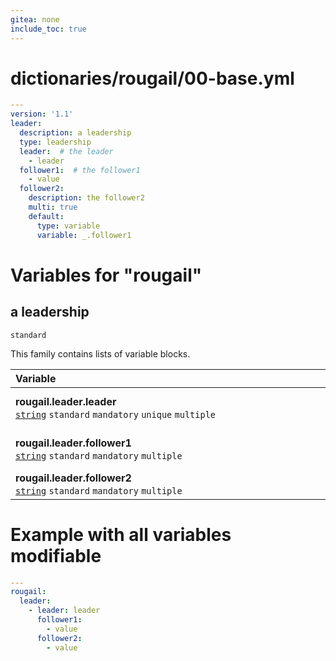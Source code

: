 ```yaml
---
gitea: none
include_toc: true
---
```

# dictionaries/rougail/00-base.yml

```yaml
---
version: '1.1'
leader:
  description: a leadership
  type: leadership
  leader:  # the leader
    - leader
  follower1:  # the follower1
    - value
  follower2:
    description: the follower2
    multi: true
    default:
      type: variable
      variable: _.follower1
```
# Variables for "rougail"

## a leadership

`standard`


This family contains lists of variable blocks.

| Variable&nbsp;&nbsp;&nbsp;&nbsp;&nbsp;&nbsp;&nbsp;&nbsp;&nbsp;&nbsp;&nbsp;&nbsp;&nbsp;&nbsp;&nbsp;&nbsp;&nbsp;&nbsp;&nbsp;&nbsp;&nbsp;&nbsp;&nbsp;&nbsp;&nbsp;&nbsp;&nbsp;&nbsp;&nbsp;&nbsp;&nbsp;&nbsp;&nbsp;&nbsp;&nbsp;&nbsp;&nbsp;&nbsp;&nbsp;&nbsp;&nbsp;&nbsp;&nbsp;&nbsp;&nbsp;&nbsp;&nbsp;&nbsp;&nbsp;&nbsp;&nbsp;&nbsp;&nbsp;&nbsp;&nbsp;&nbsp;&nbsp;&nbsp;&nbsp;&nbsp;&nbsp;&nbsp;&nbsp;&nbsp;&nbsp;&nbsp;&nbsp;&nbsp;&nbsp;&nbsp;&nbsp;&nbsp;&nbsp;&nbsp;&nbsp;&nbsp;&nbsp;&nbsp;&nbsp;&nbsp;&nbsp;&nbsp;&nbsp;&nbsp;&nbsp;&nbsp;&nbsp;&nbsp;&nbsp;&nbsp;&nbsp;&nbsp;&nbsp;&nbsp;&nbsp;&nbsp;&nbsp;&nbsp;&nbsp;&nbsp;&nbsp;&nbsp;&nbsp;&nbsp;&nbsp;&nbsp;&nbsp;&nbsp;&nbsp;   | Description&nbsp;&nbsp;&nbsp;&nbsp;&nbsp;&nbsp;&nbsp;&nbsp;&nbsp;&nbsp;&nbsp;&nbsp;&nbsp;&nbsp;&nbsp;&nbsp;&nbsp;&nbsp;&nbsp;&nbsp;&nbsp;&nbsp;&nbsp;&nbsp;&nbsp;&nbsp;&nbsp;&nbsp;&nbsp;&nbsp;&nbsp;&nbsp;&nbsp;&nbsp;&nbsp;&nbsp;&nbsp;&nbsp;&nbsp;&nbsp;&nbsp;&nbsp;&nbsp;&nbsp;&nbsp;&nbsp;&nbsp;&nbsp;&nbsp;&nbsp;&nbsp;&nbsp;&nbsp;&nbsp;&nbsp;&nbsp;&nbsp;&nbsp;&nbsp;&nbsp;&nbsp;&nbsp;&nbsp;&nbsp;&nbsp;&nbsp;&nbsp;&nbsp;&nbsp;&nbsp;&nbsp;&nbsp;&nbsp;&nbsp;&nbsp;&nbsp;&nbsp;&nbsp;&nbsp;&nbsp;&nbsp;&nbsp;&nbsp;&nbsp;&nbsp;&nbsp;&nbsp;&nbsp;&nbsp;&nbsp;&nbsp;&nbsp;&nbsp;&nbsp;&nbsp;&nbsp;&nbsp;&nbsp;&nbsp;&nbsp;&nbsp;&nbsp;&nbsp;&nbsp;&nbsp;&nbsp;   |
|------------------------------------------------------------------------------------------------------------------------------------------------------------------------------------------------------------------------------------------------------------------------------------------------------------------------------------------------------------------------------------------------------------------------------------------------------------------------------------------------------------------------------------------------------------------------------------------------------------------------------------------------------------------------------------------|---------------------------------------------------------------------------------------------------------------------------------------------------------------------------------------------------------------------------------------------------------------------------------------------------------------------------------------------------------------------------------------------------------------------------------------------------------------------------------------------------------------------------------------------------------------------------------------------------------------------------------------------------------------------------|
| **rougail.leader.leader**<br/>[`string`](https://rougail.readthedocs.io/en/latest/variable.html#variables-types) `standard` `mandatory` `unique` `multiple`                                                                                                                                                                                                                                                                                                                                                                                                                                                                                                                              | The leader.<br/>**Default**: <br/>- leader                                                                                                                                                                                                                                                                                                                                                                                                                                                                                                                                                                                                                                |
| **rougail.leader.follower1**<br/>[`string`](https://rougail.readthedocs.io/en/latest/variable.html#variables-types) `standard` `mandatory` `multiple`                                                                                                                                                                                                                                                                                                                                                                                                                                                                                                                                    | The follower1.<br/>**Default**: <br/>- value                                                                                                                                                                                                                                                                                                                                                                                                                                                                                                                                                                                                                              |
| **rougail.leader.follower2**<br/>[`string`](https://rougail.readthedocs.io/en/latest/variable.html#variables-types) `standard` `mandatory` `multiple`                                                                                                                                                                                                                                                                                                                                                                                                                                                                                                                                    | The follower2.<br/>**Default**: the value of the variable "rougail.leader.follower1".                                                                                                                                                                                                                                                                                                                                                                                                                                                                                                                                                                                     |


# Example with all variables modifiable

```yaml
---
rougail:
  leader:
    - leader: leader
      follower1:
        - value
      follower2:
        - value
```
